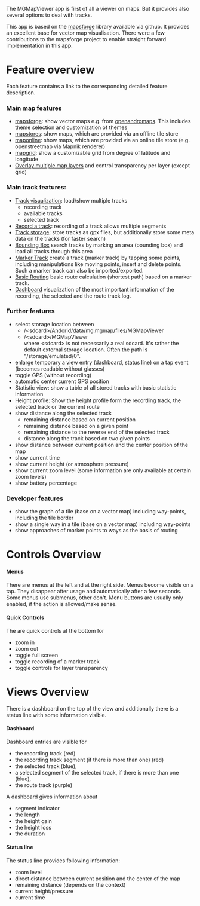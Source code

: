 The MGMapViewer app is first of all a viewer on maps. But it provides also several options
to deal with tracks. 

This app is based on the [mapsforge](https://github.com/mapsforge/mapsforge) library available via github. 
It provides an excellent base for vector map visualisation. There were a few contributions to the mapsforge 
project to enable straight forward implementation in this app.

# Feature overview

Each feature contains a link to the corresponding detailed feature description.
 
### Main map features
- [mapsforge](./Features/MainMapFeatures/mapsforge.md): show vector maps e.g. from [openandromaps](https://www.openandromaps.org/). 
  This includes theme selection and customization of themes
- [mapstores](./Features/MainMapFeatures/mapstore.md): show maps, which are provided via an offline tile store
- [maponline](./Features/MainMapFeatures/maponline.md): show maps, which are provided via an online tile store (e.g. openstreetmap via Mapnik renderer)
- [mapgrid](./Features/MainMapFeatures/mapgrid.md): show a customizable grid from degree of latitude and longitude
- [Overlay multiple map layers](./Features/MainMapFeatures/multimap.md) and control transparency per layer (except grid)

### Main track features:
- [Track visualization](./Features/MainTrackFeatures/TrackVisualization/trackvisu.md): load/show multiple tracks 
  - recording track
  - available tracks
  - selected track
- [Record a track](./Features/MainTrackFeatures/TrackRecord/trackrecord.md): recording of a track allows multiple segments
- [Track storage](./Features/MainTrackFeatures/TrackStorage/trackstorage.md):  store tracks as gpx files, but additionally store some meta data on the tracks (for faster search)
- [Bounding Box](./Features/MainTrackFeatures/BoundingBox/boundingbox.md) search tracks by marking an area (bounding box) and load all tracks through this area 
- [Marker Track](./Features/MainTrackFeatures/MarkerTrack/markertrack.md) create a track (marker track) by tapping some points, including manipulations like moving points, 
  insert and delete points. Such a marker track can also be imported/exported. 
- [Basic Routing](./Features/MainTrackFeatures/Routing/routing.md) basic route calculation (shortest path) based on a marker track.
- [Dashboard](./Features/MainTrackFeatures/Dashboard/dashboard.md) visualization of the most important information of the recording, the selected and the route track log.

### Further features
- select storage location between 
    - /\<sdcard>/Andorid/data/mg.mgmap/files/MGMapViewer
    - /\<sdcard>/MGMapViewer  
  where \<sdcard> is not necessarily a real sdcard. It's rather the default external storage location. Often the path is "/storage/emulated/0".
- enlarge temporary a view entry (dashboard, status line) on a tap event (becomes readable without glasses)
- toggle GPS (without recording)
- automatic center current GPS position
- Statistic view: show a table of all stored tracks with basic statistic information
- Height profile: Show the height profile form the recording track, the selected track or the current route 
- show distance along the selected track 
  - remaining distance based on current position
  - remaining distance based on a given point
  - remaining distance to the reverse end of the selected track
  - distance along the track based on two given points
- show distance between current position and the center position of the map
- show current time
- show current height (or atmosphere pressure)
- show current zoom level (some information are only available at certain zoom levels)
- show battery percentage

### Developer features
- show the graph of a tile (base on a vector map) including way-points, including the tile border
- show a single way in a tile (base on a vector map) including way-points
- show approaches of marker points to ways as the basis of routing



# Controls Overview

#### Menus
There are menus at the left and at the right side. Menus become visible on a tap. 
They disappear after usage and automatically after a few seconds. Some menus use submenus, other don't.
Menu buttons are usually only enabled, if the action is allowed/make sense.

#### Quick Controls
The are quick controls at the bottom for 
- zoom in
- zoom out
- toggle full screen
- toggle recording of a marker track
- toggle controls for layer transparency
  
# Views Overview
There is a dashboard on the top of the view and additionally there is a status line with some 
information visible. 

#### Dashboard
Dashboard entries are visible for 
- the recording track (red)
- the recording track segment (if there is more than one) (red)
- the selected track (blue), 
- a selected segment of the selected track, if there is more than one (blue),
- the route track (purple)

A dashboard gives information about
- segment indicator
- the length
- the height gain
- the height loss
- the duration


#### Status line
The status line provides following information:
- zoom level
- direct distance between current position and the center of the map
- remaining distance (depends on the context)
- current height/pressure
- current time
 










